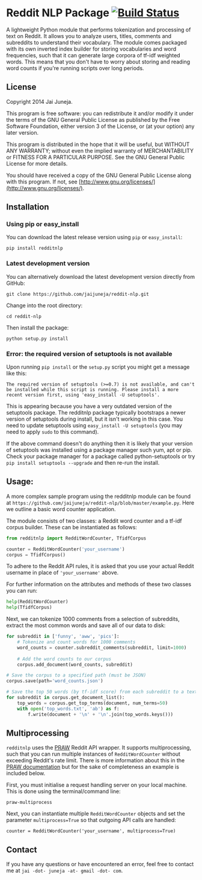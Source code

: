 # Reddit NLP Package [![Build Status](https://travis-ci.org/jaijuneja/reddit-nlp.svg?branch=master)](https://travis-ci.org/jaijuneja/reddit-nlp)

A lightweight Python module that performs tokenization and processing of text on Reddit. It allows you to analyze users, titles, comments and subreddits to understand their vocabulary. The module comes packaged with its own inverted index builder for storing vocabularies and word frequencies, such that it can generate large corpora of tf-idf weighted words. This means that you don't have to worry about storing and reading word counts if you're running scripts over long periods.

## License

Copyright 2014 Jai Juneja.

This program is free software: you can redistribute it and/or modify it under the terms of the GNU General Public License as published by the Free Software Foundation, either version 3 of the License, or (at your option) any later version.

This program is distributed in the hope that it will be useful, but WITHOUT ANY WARRANTY; without even the implied warranty of MERCHANTABILITY or FITNESS FOR A PARTICULAR PURPOSE. See the GNU General Public License for more details.

You should have received a copy of the GNU General Public License along with this program. If not, see [http://www.gnu.org/licenses/](http://www.gnu.org/licenses/).

## Installation

### Using pip or easy_install

You can download the latest release version using `pip` or `easy_install`:

```
pip install redditnlp
```

### Latest development version
You can alternatively download the latest development version directly from GitHub:

```
git clone https://github.com/jaijuneja/reddit-nlp.git
```

Change into the root directory:

```
cd reddit-nlp
```

Then install the package:

```
python setup.py install
```

### Error: the required version of setuptools is not available

Upon running `pip install` or the `setup.py` script you might get a message like this:

```
The required version of setuptools (>=0.7) is not available, and can't be installed while this script is running. Please install a more recent version first, using 'easy_install -U setuptools'.
```

This is appearing because you have a very outdated version of the setuptools package. The redditnlp package typically bootstraps a newer version of setuptools during install, but it isn't working in this case. You need to update setuptools using `easy_install -U setuptools` (you may need to apply `sudo` to this command).

If the above command doesn't do anything then it is likely that your version of setuptools was installed using a package manager such yum, apt or pip. Check your package manager for a package called python-setuptools or try `pip install setuptools --upgrade` and then re-run the install.

## Usage:

A more complex sample program using the redditnlp module can be found at `https://github.com/jaijuneja/reddit-nlp/blob/master/example.py`. Here we outline a basic word counter application.

The module consists of two classes: a Reddit word counter and a tf-idf corpus builder. These can be instantiated as follows:

```python
from redditnlp import RedditWordCounter, TfidfCorpus

counter = RedditWordCounter('your_username')
corpus = TfidfCorpus()
```

To adhere to the Reddit API rules, it is asked that you use your actual Reddit username in place of `'your_username'` above.

For further information on the attributes and methods of these two classes you can run:

```python
help(RedditWordCounter)
help(TfidfCorpus)
```

Next, we can tokenize 1000 comments from a selection of subreddits, extract the most common words and save all of our data to disk:

```python
for subreddit in ['funny', 'aww', 'pics']:
    # Tokenize and count words for 1000 comments
    word_counts = counter.subreddit_comments(subreddit, limit=1000)
    
    # Add the word counts to our corpus
    corpus.add_document(word_counts, subreddit)

# Save the corpus to a specified path (must be JSON)
corpus.save(path='word_counts.json')

# Save the top 50 words (by tf-idf score) from each subreddit to a text file
for subreddit in corpus.get_document_list():
    top_words = corpus.get_top_terms(document, num_terms=50)
    with open('top_words.txt', 'ab') as f:
        f.write(document + '\n' + '\n'.join(top_words.keys()))
```

## Multiprocessing

`redditnlp` uses the [PRAW](https://github.com/praw-dev/praw) Reddit API wrapper. It supports multiprocessing, such that you can run multiple instances of `RedditWordCounter` without exceeding Reddit's rate limit. There is more information about this in the [PRAW documentation](https://praw.readthedocs.org/en/latest/pages/multiprocess.html) but for the sake of completeness an example is included below.

First, you must initialise a request handling server on your local machine. This is done using the terminal/command line:

```
praw-multiprocess
```

Next, you can instantiate multiple `RedditWordCounter` objects and set the parameter `multiprocess=True` so that outgoing API calls are handled:

```
counter = RedditWordCounter('your_username', multiprocess=True)
```

## Contact

If you have any questions or have encountered an error, feel free to contact me at `jai -dot- juneja -at- gmail -dot- com`.